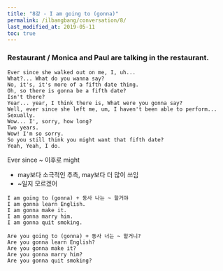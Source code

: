 ```yaml
---
title: "8강 - I am going to (gonna)"
permalink: /ilbangbang/conversation/8/
last_modified_at: 2019-05-11
toc: true
---
```


### Restaurant / Monica and Paul are talking in the restaurant.

```
Ever since she walked out on me, I, uh...
What?... What do you wanna say?
No, it's, it's more of a fifth date thing.
Oh, so there is gonna be a fifth date?
Isn't there?
Year... year, I think there is, What were you gonna say?
Well, ever since she left me, um, I haven't been able to perform... Sexually.
Wow... I', sorry, how long?
Two years.
Wow! I'm so sorry.
So you still think you might want that fifth date?
Yeah, Yeah, I do.
````

Ever since ~ 이후로
might
* may보다 소극적인 추측, may보다 더 많이 쓰임
* ~일지 모르겠어

```
I am going to (gonna) + 동사 나는 ~ 할거야
I am gonna learn English.
I am gonna make it.
I am gonna marry him.
I am gonna quit smoking.

Are you going to (gonna) + 동사 너는 ~ 할거니?
Are you gonna learn English?
Are you gonna make it?
Are you gonna marry him?
Are you gonna quit smoking?
```